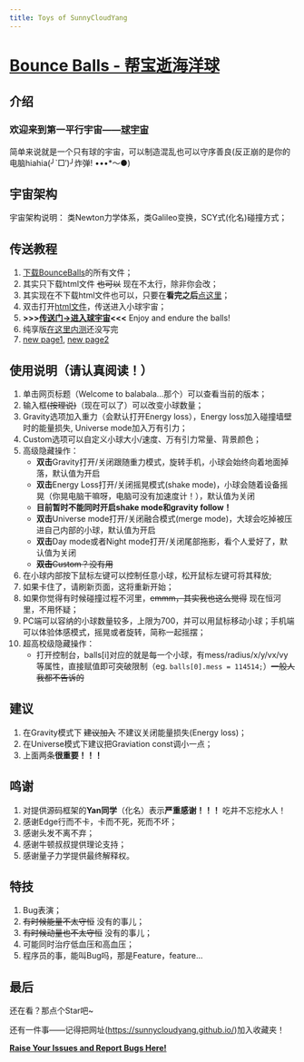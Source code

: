 ```yaml
---
title: Toys of SunnyCloudYang
---
```

# [Bounce Balls - 帮宝逝海洋球](./BounceBalls.html)

## 介绍

### 欢迎来到第一平行宇宙——[球宇宙](./BounceBalls.html)

简单来说就是一个只有球的宇宙，可以制造混乱也可以守序善良(反正崩的是你的电脑hiahia(╯`□′)╯炸弹! •••*～●)

## 宇宙架构

宇宙架构说明： 类Newton力学体系，类Galileo变换，SCY式(化名)碰撞方式；

## 传送教程

1. [下载BounceBalls](https://github.com/SunnyCloudYang/BounceBalls)的所有文件；
2. 其实只下载html文件 <del>也可以</del> 现在不太行，除非你会改；
3. 其实现在不下载html文件也可以，只要在**看完之后**[点这里](./BounceBalls.html)；
4. 双击打开[html文件](./BounceBalls.html)，传送进入小球宇宙；
5. **\>\>\>[传送门->进入球宇宙](./BounceBalls.html)\<\<\<** Enjoy and endure the balls!
6. 纯享版[在这里内测](./PureBalls.html)还没写完
7. [new page1](./index-test.html), [new page2](./test.html)

## 使用说明（请认真阅读！）

1. 单击网页标题（Welcome to balabala...那个）可以查看当前的版本；
2. 输入框<del>(按理说)</del>（现在可以了）可以改变小球数量；
3. Gravity选项加入重力（会默认打开Energy loss），Energy loss加入碰撞墙壁时的能量损失, Universe mode加入万有引力；
4. Custom选项可以自定义小球大小/速度、万有引力常量、背景颜色；
5. 高级隐藏操作：
   * **双击**Gravity打开/关闭跟随重力模式，旋转手机，小球会始终向着地面掉落，默认值为开启
   * **双击**Energy Loss打开/关闭摇晃模式(shake mode)，小球会随着设备摇晃（你晃电脑干嘛呀，电脑可没有加速度计！），默认值为关闭
   * **目前暂时不能同时开启shake mode和gravity follow！**
   * **双击**Universe mode打开/关闭融合模式(merge mode)，大球会吃掉被压进自己内部的小球，默认值为开启
   * **双击**Day mode或者Night mode打开/关闭尾部拖影，看个人爱好了，默认值为关闭
   * <del>**双击**Custom？没有用</del>
6. 在小球内部按下鼠标左键可以控制任意小球，松开鼠标左键可将其释放;
7. 如果卡住了，请刷新页面，这将重新开始；
8. 如果你觉得有时候碰撞过程不河里，<del>emmm，其实我也这么觉得</del> 现在恒河里，不用怀疑；
9. PC端可以容纳的小球数量较多，上限为700，并可以用鼠标移动小球；手机端可以体验体感模式，摇晃或者旋转，简称一起摇摆；
10. 超高校级隐藏操作：
    * 打开控制台，balls\[i\]对应的就是每一个小球，有mess/radius/x/y/vx/vy等属性，直接赋值即可突破限制（eg. `balls[0].mess = 114514;`）<del>一般人我都不告诉的</del>

## 建议

1. 在Gravity模式下 <del>建议加入</del> 不建议关闭能量损失(Energy loss)；
2. 在Universe模式下建议把Graviation const调小一点；
3. 上面两条**很重要！！！**

## 鸣谢

1. 对提供源码框架的**Yan同学**（化名）表示**严重感谢！！！** 吃井不忘挖水人！
2. 感谢Edge行而不卡，卡而不死，死而不坏；
3. 感谢头发不离不弃；
4. 感谢牛顿叔叔提供理论支持；
5. 感谢量子力学提供最终解释权。

## 特技

1. Bug表演；
2. <del>有时候能量不太守恒</del> 没有的事儿；
3. <del>有时候动量也不太守恒</del> 没有的事儿；
4. 可能同时治疗低血压和高血压；
5. 程序员的事，能叫Bug吗，那是Feature，feature...

## 最后

还在看？那点个Star吧~

还有一件事——记得把网址(<https://sunnycloudyang.github.io/>)加入收藏夹！

**[Raise Your Issues and Report Bugs Here!](https://github.com/SunnyCloudYang/SunnyCloudYang.github.io/issues)**
